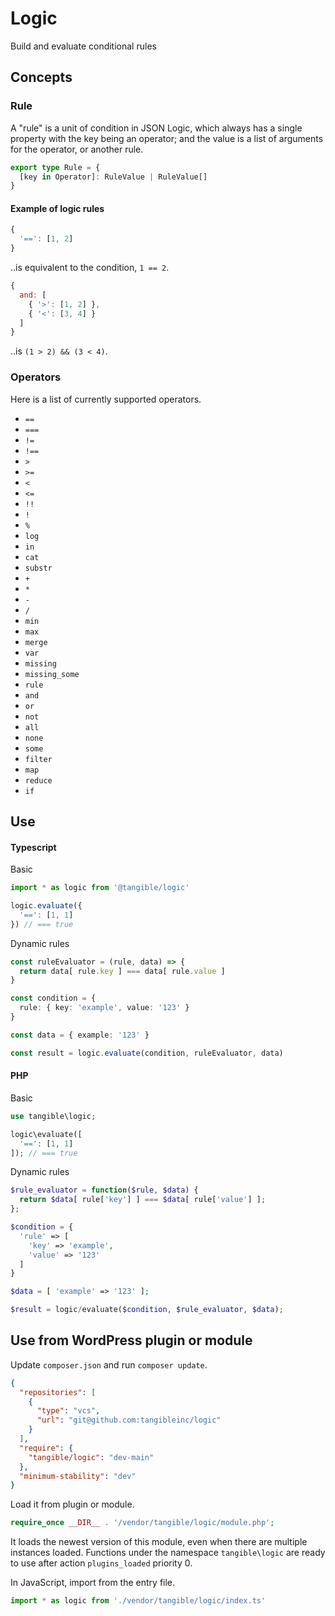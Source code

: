 # Logic

Build and evaluate conditional rules

## Concepts

### Rule

A "rule" is a unit of condition in JSON Logic, which always has a single property with the key being an operator; and the value is a list of arguments for the operator, or another rule.

```ts
export type Rule = {
  [key in Operator]: RuleValue | RuleValue[]
}
```

#### Example of logic rules

```js
{
  '==': [1, 2]
}
```

..is equivalent to the condition, `1 == 2`.

```js
{
  and: [
    { '>': [1, 2] },
    { '<': [3, 4] }
  ]
}
```

..is `(1 > 2) && (3 < 4)`.

### Operators

Here is a list of currently supported operators.

- `==`
- `===`
- `!=`
- `!==`
- `>`
- `>=`
- `<`
- `<=`
- `!!`
- `!`
- `%`
- `log`
- `in`
- `cat`
- `substr`
- `+`
- `*`
- `-`
- `/`
- `min`
- `max`
- `merge`
- `var`
- `missing`
- `missing_some`
- `rule`
- `and`
- `or`
- `not`
- `all`
- `none`
- `some`
- `filter`
- `map`
- `reduce`
- `if`


## Use

#### Typescript

Basic

```ts
import * as logic from '@tangible/logic'

logic.evaluate({
  '==': [1, 1]
}) // === true
```

Dynamic rules

```ts
const ruleEvaluator = (rule, data) => {
  return data[ rule.key ] === data[ rule.value ]
} 

const condition = {
  rule: { key: 'example', value: '123' }
}

const data = { example: '123' }

const result = logic.evaluate(condition, ruleEvaluator, data)
```

#### PHP

Basic

```php
use tangible\logic;

logic\evaluate([
  '==': [1, 1]  
]); // === true
```

Dynamic rules

```php
$rule_evaluator = function($rule, $data) {
  return $data[ rule['key'] ] === $data[ rule['value'] ];
};

$condition = {
  'rule' => [
    'key' => 'example',
    'value' => '123'
  ]
}

$data = [ 'example' => '123' ];

$result = logic/evaluate($condition, $rule_evaluator, $data);
```


## Use from WordPress plugin or module

Update `composer.json` and run `composer update`.

```json
{
  "repositories": [
    {
      "type": "vcs",
      "url": "git@github.com:tangibleinc/logic"
    }
  ],
  "require": {
    "tangible/logic": "dev-main"
  },
  "minimum-stability": "dev"
}
```

Load it from plugin or module.

```php
require_once __DIR__ . '/vendor/tangible/logic/module.php';
```

It loads the newest version of this module, even when there are multiple instances loaded. Functions under the namespace `tangible\logic` are ready to use after action `plugins_loaded` priority 0.

In JavaScript, import from the entry file.

```js
import * as logic from './vendor/tangible/logic/index.ts'
```

